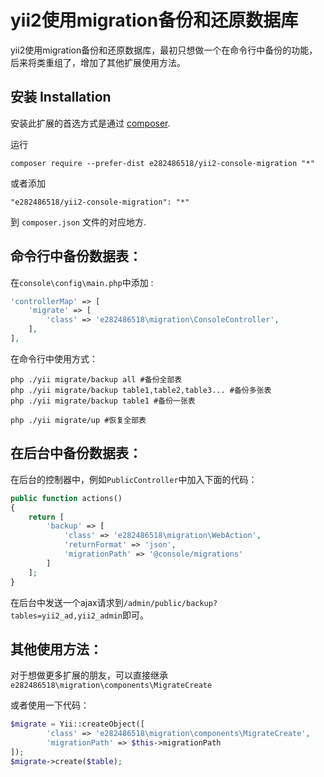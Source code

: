 
yii2使用migration备份和还原数据库
===========================
yii2使用migration备份和还原数据库，最初只想做一个在命令行中备份的功能，后来将类重组了，增加了其他扩展使用方法。


安装 Installation
------------

安装此扩展的首选方式是通过 [composer](http://getcomposer.org/download/).

运行

```
composer require --prefer-dist e282486518/yii2-console-migration "*"
```

或者添加

```
"e282486518/yii2-console-migration": "*"
```

到 `composer.json` 文件的对应地方.


命令行中备份数据表：
-----

在```console\config\main.php```中添加  :

```php
'controllerMap' => [
    'migrate' => [
        'class' => 'e282486518\migration\ConsoleController',
    ],
],
```

在命令行中使用方式：
```
php ./yii migrate/backup all #备份全部表
php ./yii migrate/backup table1,table2,table3... #备份多张表
php ./yii migrate/backup table1 #备份一张表

php ./yii migrate/up #恢复全部表
```

在后台中备份数据表：
-----
在后台的控制器中，例如```PublicController```中加入下面的代码：
```php
public function actions()
{
    return [
        'backup' => [
            'class' => 'e282486518\migration\WebAction',
            'returnFormat' => 'json',
            'migrationPath' => '@console/migrations'
        ]
    ];
}
```
在后台中发送一个ajax请求到```/admin/public/backup?tables=yii2_ad,yii2_admin```即可。

其他使用方法：
-----

对于想做更多扩展的朋友，可以直接继承```e282486518\migration\components\MigrateCreate```

或者使用一下代码：
```php
$migrate = Yii::createObject([
        'class' => 'e282486518\migration\components\MigrateCreate',
        'migrationPath' => $this->migrationPath
]);
$migrate->create($table);
```
